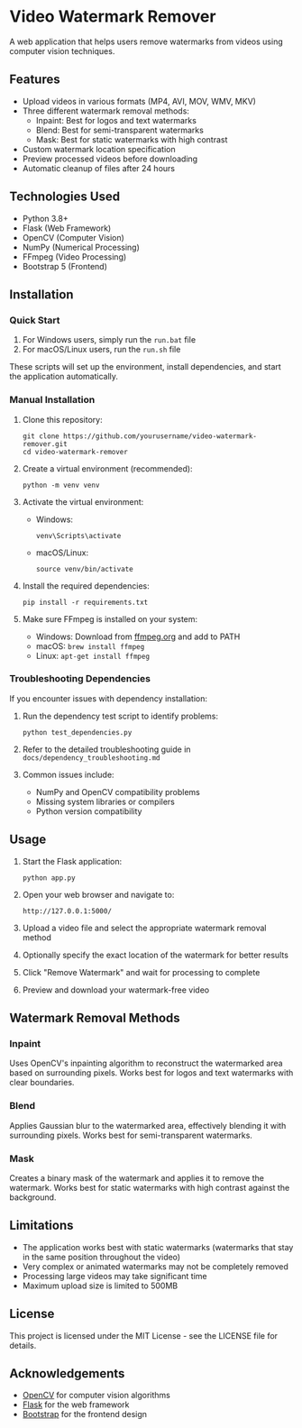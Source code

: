# Video Watermark Remover

A web application that helps users remove watermarks from videos using computer vision techniques.

## Features

- Upload videos in various formats (MP4, AVI, MOV, WMV, MKV)
- Three different watermark removal methods:
  - Inpaint: Best for logos and text watermarks
  - Blend: Best for semi-transparent watermarks
  - Mask: Best for static watermarks with high contrast
- Custom watermark location specification
- Preview processed videos before downloading
- Automatic cleanup of files after 24 hours

## Technologies Used

- Python 3.8+
- Flask (Web Framework)
- OpenCV (Computer Vision)
- NumPy (Numerical Processing)
- FFmpeg (Video Processing)
- Bootstrap 5 (Frontend)

## Installation

### Quick Start

1. For Windows users, simply run the `run.bat` file
2. For macOS/Linux users, run the `run.sh` file

These scripts will set up the environment, install dependencies, and start the application automatically.

### Manual Installation

1. Clone this repository:
   ```
   git clone https://github.com/yourusername/video-watermark-remover.git
   cd video-watermark-remover
   ```

2. Create a virtual environment (recommended):
   ```
   python -m venv venv
   ```

3. Activate the virtual environment:
   - Windows:
     ```
     venv\Scripts\activate
     ```
   - macOS/Linux:
     ```
     source venv/bin/activate
     ```

4. Install the required dependencies:
   ```
   pip install -r requirements.txt
   ```

5. Make sure FFmpeg is installed on your system:
   - Windows: Download from [ffmpeg.org](https://ffmpeg.org/download.html) and add to PATH
   - macOS: `brew install ffmpeg`
   - Linux: `apt-get install ffmpeg`

### Troubleshooting Dependencies

If you encounter issues with dependency installation:

1. Run the dependency test script to identify problems:
   ```
   python test_dependencies.py
   ```

2. Refer to the detailed troubleshooting guide in `docs/dependency_troubleshooting.md`

3. Common issues include:
   - NumPy and OpenCV compatibility problems
   - Missing system libraries or compilers
   - Python version compatibility

## Usage

1. Start the Flask application:
   ```
   python app.py
   ```

2. Open your web browser and navigate to:
   ```
   http://127.0.0.1:5000/
   ```

3. Upload a video file and select the appropriate watermark removal method

4. Optionally specify the exact location of the watermark for better results

5. Click "Remove Watermark" and wait for processing to complete

6. Preview and download your watermark-free video

## Watermark Removal Methods

### Inpaint
Uses OpenCV's inpainting algorithm to reconstruct the watermarked area based on surrounding pixels. Works best for logos and text watermarks with clear boundaries.

### Blend
Applies Gaussian blur to the watermarked area, effectively blending it with surrounding pixels. Works best for semi-transparent watermarks.

### Mask
Creates a binary mask of the watermark and applies it to remove the watermark. Works best for static watermarks with high contrast against the background.

## Limitations

- The application works best with static watermarks (watermarks that stay in the same position throughout the video)
- Very complex or animated watermarks may not be completely removed
- Processing large videos may take significant time
- Maximum upload size is limited to 500MB

## License

This project is licensed under the MIT License - see the LICENSE file for details.

## Acknowledgements

- [OpenCV](https://opencv.org/) for computer vision algorithms
- [Flask](https://flask.palletsprojects.com/) for the web framework
- [Bootstrap](https://getbootstrap.com/) for the frontend design